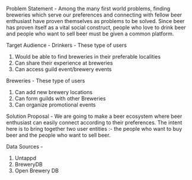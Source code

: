 Problem Statement - 
Among the many first world problems, finding breweries which serve our preferences and
connecting with fellow beer enthusiast have proven themselves as problems to be 
solved. Since beer has proven itself as a vital social construct, people who love
to drink beer and people who want to sell beer must be given a common platform. 


Target Audience - 
Drinkers - These type of users 
1. Would be able to find breweries in their preferable localities
2. Can share their experience at breweries
3. Can access guild event/brewery events

Breweries - These type of users
1. Can add new brewery locations
2. Can form guilds with other Breweries
3. Can organize promotional events


Solution Proposal - 
We are going to make a beer ecosystem where beer enthusiast can easily connect
according to their preferences. The intent here is to bring together two user entities
:- the people who want to buy beer and the people who want to sell beer.


Data Sources - 
1. Untappd
2. BreweryDB
3. Open Brewery DB
